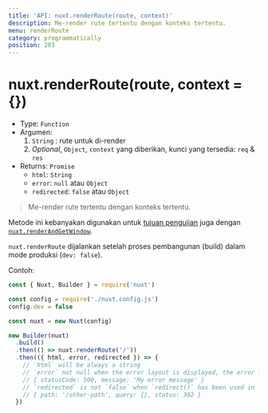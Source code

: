 ```yaml
---
title: 'API: nuxt.renderRoute(route, context)'
description: Me-render rute tertentu dengan konteks tertentu.
menu: renderRoute
category: programmatically
position: 203
---
```


# nuxt.renderRoute(route, context = {})

- Type: `Function`
- Argumen:
  1. `String` : rute untuk di-render
  2. _Optional_, `Object`, `context` yang diberikan, kunci yang tersedia: `req` & `res`
- Returns: `Promise`
  - `html`: `String`
  - `error`: `null` atau `Object`
  - `redirected`: `false` atau `Object`

> Me-render rute tertentu dengan konteks tertentu.

Metode ini kebanyakan digunakan untuk [tujuan pengujian](/guide/development-tools#end-to-end-testing) juga dengan [`nuxt.renderAndGetWindow`](/api/nuxt-render-and-get-window).

<div class="Alert Alert--orange">

`nuxt.renderRoute` dijalankan setelah proses pembangunan (build) dalam mode produksi (`dev: false`).

</div>

Contoh:

```js
const { Nuxt, Builder } = require('nuxt')

const config = require('./nuxt.config.js')
config.dev = false

const nuxt = new Nuxt(config)

new Builder(nuxt)
  .build()
  .then(() => nuxt.renderRoute('/'))
  .then(({ html, error, redirected }) => {
    // `html` will be always a string
    // `error` not null when the error layout is displayed, the error format is:
    // { statusCode: 500, message: 'My error message' }
    // `redirected` is not `false` when `redirect()` has been used in `data()` or `fetch()`
    // { path: '/other-path', query: {}, status: 302 }
  })
```
